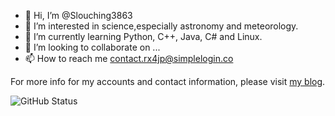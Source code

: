 - 👋 Hi, I’m @Slouching3863
- 👀 I’m interested in science,especially astronomy and meteorology.
- 🌱 I’m currently learning Python, C++, Java, C# and Linux.
- 💞️ I’m looking to collaborate on ...
- 📫 How to reach me contact.rx4jp@simplelogin.co

For more info for my accounts and contact information, please visit [my blog](https://sizzling5450.wordpress.com/about-en/).

![GitHub Status](https://github-readme-stats.vercel.app/api?show_icons=true&username=Undivided2331&theme=dark)

<!---
WowZachWang/WowZachWang is a ✨ special ✨ repository because its `README.md` (this file) appears on your GitHub profile.
You can click the Preview link to take a look at your changes.
--->
